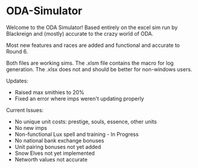 # ODA-Simulator

Welcome to the ODA Simulator! Based entirely on the excel sim run by Blackreign and (mostly) accurate to the crazy world of ODA.

Most new features and races are added and functional and accurate to Round 6.

Both files are working sims. The .xlsm file contains the macro for log generation. The .xlsx does not and should be better for non-windows users.

Updates:
* Raised max smithies to 20%
* Fixed an error where imps weren't updating properly

Current Issues:
* No unique unit costs: prestige, souls, essence, other units
* No new imps
* Non-functional Lux spell and training - In Progress
* No national bank exchange bonuses
* Unit pairing bonuses not yet added
* Snow Elves not yet implemented
* Networth values not accurate
